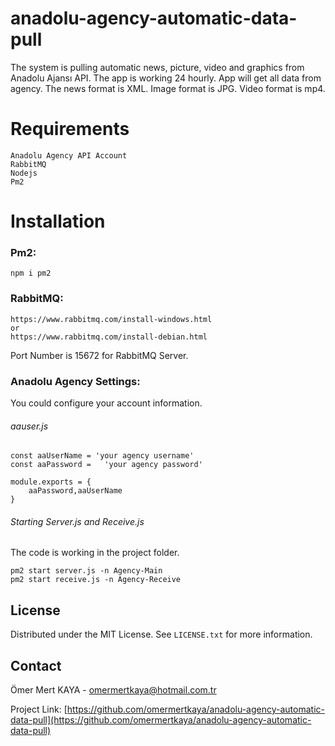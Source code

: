 # anadolu-agency-automatic-data-pull
The system is pulling automatic news, picture, video and graphics from Anadolu Ajansı API. The app is working 24 hourly. App will get all data from agency. The news format is XML. Image format is JPG. Video format is mp4.

# Requirements

```
Anadolu Agency API Account
RabbitMQ
Nodejs
Pm2

```

# Installation

###  Pm2:

```
npm i pm2

```



###  RabbitMQ:

```
https://www.rabbitmq.com/install-windows.html
or
https://www.rabbitmq.com/install-debian.html

```

Port Number is 15672 for RabbitMQ Server.




###  Anadolu Agency Settings:

You could configure your account information.

###### aauser.js

```
const aaUserName = 'your agency username'
const aaPassword =   'your agency password'

module.exports = {
    aaPassword,aaUserName
}

```

###### Starting Server.js and Receive.js

The code is working in the project folder.

```
pm2 start server.js -n Agency-Main
pm2 start receive.js -n Agency-Receive

```



<!-- LICENSE -->
## License

Distributed under the MIT License. See `LICENSE.txt` for more information.


<!-- CONTACT -->
## Contact

Ömer Mert KAYA - omermertkaya@hotmail.com.tr

Project Link: [https://github.com/omermertkaya/anadolu-agency-automatic-data-pull](https://github.com/omermertkaya/anadolu-agency-automatic-data-pull)

